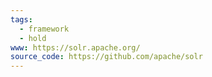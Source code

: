 ```yaml
---
tags:
  - framework
  - hold
www: https://solr.apache.org/
source_code: https://github.com/apache/solr
---
```

